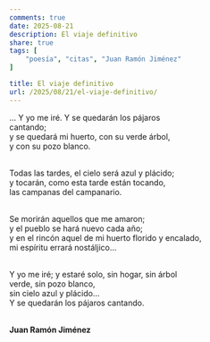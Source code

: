 ```yaml
---
comments: true
date: 2025-08-21
description: El viaje definitivo
share: true
tags: [
    "poesía", "citas", "Juan Ramón Jiménez"
]

title: El viaje definitivo
url: /2025/08/21/el-viaje-definitivo/
---
```


… Y yo me iré. Y se quedarán los pájaros  
cantando;  
y se quedará mi huerto, con su verde árbol,  
y con su pozo blanco.  
&nbsp;
&nbsp;

Todas las tardes, el cielo será azul y plácido;  
y tocarán, como esta tarde están tocando,  
las campanas del campanario.  
&nbsp;
&nbsp;

Se morirán aquellos que me amaron;  
y el pueblo se hará nuevo cada año;  
y en el rincón aquel de mi huerto florido y encalado,  
mi espíritu errará nostáljico…  
&nbsp;
&nbsp;

Y yo me iré; y estaré solo, sin hogar, sin árbol  
verde, sin pozo blanco,  
sin cielo azul y plácido…  
Y se quedarán los pájaros cantando.   
&nbsp;
&nbsp;

**Juan Ramón Jiménez**